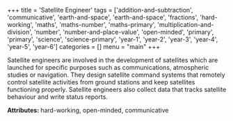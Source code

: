 +++
title = 'Satellite Engineer'
tags = ['addition-and-subtraction', 'communicative', 'earth-and-space', 'earth-and-space', 'fractions', 'hard-working', 'maths', 'maths-number', 'maths-primary', 'multiplication-and-division', 'number', 'number-and-place-value', 'open-minded', 'primary', 'primary', 'science', 'science-primary', 'year-1', 'year-2', 'year-3', 'year-4', 'year-5', 'year-6']
categories = []
menu = "main"
+++

Satellite engineers are involved in the development of satellites which are launched for specific purposes such as communications, atmospheric studies or navigation. They design satellite command systems that remotely control satellite activities from ground stations and keep satellites functioning properly. Satellite engineers also collect data that tracks satellite behaviour and write status reports.

<strong>Attributes: </strong>hard-working, open-minded, communicative
